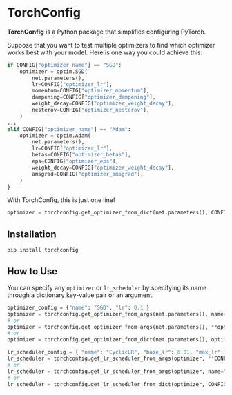 # TorchConfig

**TorchConfig** is a Python package that simplifies configuring PyTorch.

Suppose that you want to test multiple optimizers to find which optimizer works best with your model. Here is one way you could achieve this:

```python
if CONFIG["optimizer_name"] == "SGD":
    optimizer = optim.SGD(
        net.parameters(),
        lr=CONFIG["optimizer_lr"],
        momentum=CONFIG["optimizer_momentum"],
        dampening=CONFIG["optimizer_dampening"],
        weight_decay=CONFIG["optimizer_weight_decay"],
        nesterov=CONFIG["optimizer_nesterov"],
    )
...
elif CONFIG["optimizer_name"] == "Adam":
    optimizer = optim.Adam(
        net.parameters(),
        lr=CONFIG["optimizer_lr"],
        betas=CONFIG["optimizer_betas"],
        eps=CONFIG["optimizer_eps"],
        weight_decay=CONFIG["optimizer_weight_decay"],
        amsgrad=CONFIG["optimizer_amsgrad"],
    )
}
```

With TorchConfig, this is just one line!

```python
optimizer = torchconfig.get_optimizer_from_dict(net.parameters(), CONFIG)
```

## Installation

```
pip install torchconfig
```

## How to Use

You can specify any `optimizer` or `lr_scheduler` by specifying its name through a dictionary key-value pair or an argument.

```python
optimizer_config = {"name": "SGD", "lr": 0.1 }
optimizer = torchconfig.get_optimizer_from_args(net.parameters(), name="SGD", lr=0.1)
# or
optimizer = torchconfig.get_optimizer_from_args(net.parameters(), **optimizer_config)
# or
optimizer = torchconfig.get_optimizer_from_dict(net.parameters(), optimizer_config)
```

```python
lr_scheduler_config = { "name": "CyclicLR", "base_lr": 0.01, "max_lr": 1 }
lr_scheduler = torchconfig.get_lr_scheduler_from_args(optimizer, **CONFIG["lr_scheduler"])
# or
lr_scheduler = torchconfig.get_lr_scheduler_from_args(optimizer, name="CyclicLR", base_lr=0.01, max_lr=1)
# or
lr_scheduler = torchconfig.get_lr_scheduler_from_dict(optimizer, CONFIG["lr_scheduler"])
```
